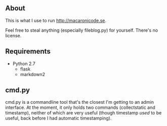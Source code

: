 About
-----
This is what I use to run <http://macaronicode.se>.

Feel free to steal anything (especially fileblog.py) for yourself. There's no license.

Requirements
------------
* Python 2.7
	* flask
	* markdown2

cmd.py
------
cmd.py is a commandline tool that's the closest I'm getting to an admin interface. At the moment, it only holds two commands (collectstatic and timestamp), neither of which are very useful (though timestamp *used* to be useful, back before I had automatic timestamping).


